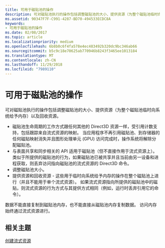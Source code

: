 ```yaml
---
title: 可用于磁贴池的操作
description: 可对磁贴池执行的操作包括调整磁贴池的大小、提供资源（为整个磁贴池临时向系统给予内存）以及回收资源。
ms.assetid: 90347F7F-C991-4287-BD70-494533ECDC8A
keywords:
- 可用于磁贴池的操作
ms.date: 02/08/2017
ms.topic: article
ms.localizationpriority: medium
ms.openlocfilehash: 6b8b0c6f4fa578e4ec483492b320dc9bc346ab66
ms.sourcegitcommit: b5c9c18e70625ab770946b8243f3465ee1013184
ms.translationtype: MT
ms.contentlocale: zh-CN
ms.lasthandoff: 11/29/2018
ms.locfileid: "7989110"
---
```

# <a name="operations-available-on-tile-pools"></a>可用于磁贴池的操作


可对磁贴池执行的操作包括调整磁贴池的大小、提供资源（为整个磁贴池临时向系统给予内存）以及回收资源。

-   磁贴池生命周期的工作方式跟任何其他的 Direct3D 资源一样，受引用计数支持，包括跟踪来自流式资源的映射。 当应用程序不再引用磁贴池、到存储器的任何磁贴映射消失并且图形处理单元 (GPU) 访问完成时，操作系统将解除分配磁贴池。
-   与表面共享和同步相关的 API 适用于磁贴池（但不直接作用于流式资源上）。 类似于所提供的磁贴池的行为，如果磁贴池已被共享并且当前由另一设备和进程获取，则丢弃访问指向磁贴池的流式资源的 Direct3D 命令。
-   调整磁贴池大小。
-   提供资源和回收资源 - 这些用于临时向系统给予内存的操作在整个磁贴池上进行（并且不能用于单个流式资源）。 如果流式资源指向所提供的磁贴池中的磁贴，则流式资源的行为方式与其提供方式相同（例如，运行时丢弃引用它的命令）。

数据不能直接复制到磁贴池内存，也不能直接从磁贴池内存复制数据。 访问内存始终通过流式资源进行。

## <a name="span-idrelated-topicsspanrelated-topics"></a><span id="related-topics"></span>相关主题


[创建流式资源](creating-streaming-resources.md)

 

 




